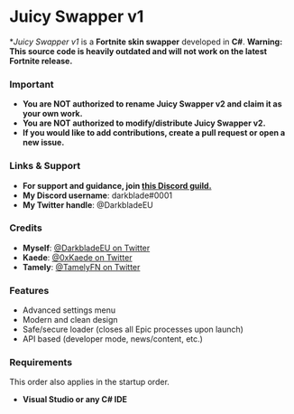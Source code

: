 # Juicy Swapper v1
**Juicy Swapper v1* is a **Fortnite skin swapper** developed in **C#**.
**Warning: This source code is heavily outdated and will not work on the latest Fortnite release.**

### Important
- **You are NOT authorized to rename Juicy Swapper v2 and claim it as your own work.**
- **You are NOT authorized to modify/distribute Juicy Swapper v2.**
- **If you would like to add contributions, create a pull request or open a new issue.**


### Links & Support

- **For support and guidance, join [this Discord guild.](https://juicyswapper.xyz/discord)**
- **My Discord username**: darkblade#0001
- **My Twitter handle**: @DarkbladeEU

### Credits
- **Myself**: [@DarkbladeEU on Twitter](https://twitter.com/DarkbladeEU) 
- **Kaede**: [@0xKaede on Twitter](https://twitter.com/0xkaede) 
- **Tamely**: [@TamelyFN on Twitter](https://twitter.com/TamelyFN)

### Features
- Advanced settings menu
- Modern and clean design
- Safe/secure loader (closes all Epic processes upon launch)
- API based (developer mode, news/content, etc.)

### Requirements
This order also applies in the startup order.

- **Visual Studio or any C# IDE**
